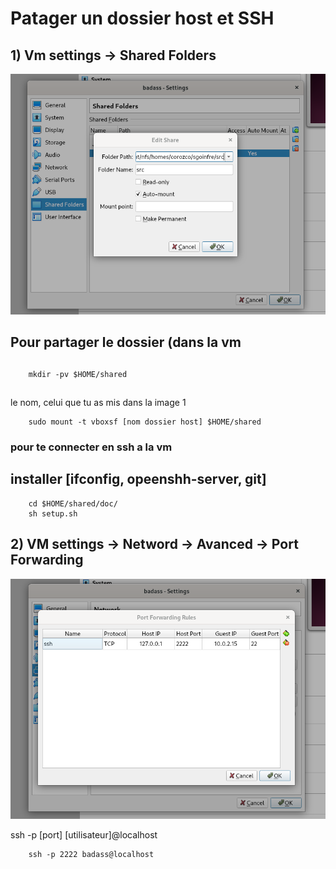 # Patager un dossier host et SSH


## 1) Vm settings -> Shared Folders
![?????](./img/sharedFoldersConfig.png)

## Pour partager le dossier (dans la vm
##
```
	mkdir -pv $HOME/shared
```
##
le nom, celui que tu as mis dans la image 1
```
	sudo mount -t vboxsf [nom dossier host] $HOME/shared
```

### pour te connecter en ssh a la vm

## installer [ifconfig, opeenshh-server, git]
```
	cd $HOME/shared/doc/
	sh setup.sh
```

## 2) VM settings -> Netword -> Avanced -> Port Forwarding
![?????](./img/sshConfigVm.png)


ssh -p [port] [utilisateur]@localhost
```
	ssh -p 2222 badass@localhost
```
